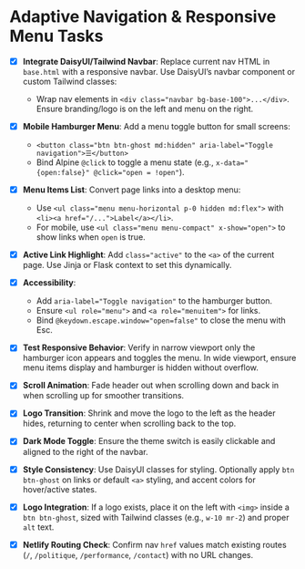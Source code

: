 # Adaptive Navigation & Responsive Menu Tasks

 - [x] **Integrate DaisyUI/Tailwind Navbar**: Replace current nav HTML in `base.html` with a responsive navbar. Use DaisyUI’s navbar component or custom Tailwind classes:
   - Wrap nav elements in `<div class="navbar bg-base-100">...</div>`. Ensure branding/logo is on the left and menu on the right.

 - [x] **Mobile Hamburger Menu**: Add a menu toggle button for small screens:
   - `<button class="btn btn-ghost md:hidden" aria-label="Toggle navigation">☰</button>`
   - Bind Alpine `@click` to toggle a menu state (e.g., `x-data="{open:false}" @click="open = !open"`).

 - [x] **Menu Items List**: Convert page links into a desktop menu:
   - Use `<ul class="menu menu-horizontal p-0 hidden md:flex">` with `<li><a href="/...">Label</a></li>`.
   - For mobile, use `<ul class="menu menu-compact" x-show="open">` to show links when `open` is true.

 - [x] **Active Link Highlight**: Add `class="active"` to the `<a>` of the current page. Use Jinja or Flask context to set this dynamically.

 - [x] **Accessibility**:
   - Add `aria-label="Toggle navigation"` to the hamburger button.
   - Ensure `<ul role="menu">` and `<a role="menuitem">` for links.
   - Bind `@keydown.escape.window="open=false"` to close the menu with Esc.

 - [x] **Test Responsive Behavior**: Verify in narrow viewport only the hamburger icon appears and toggles the menu. In wide viewport, ensure menu items display and hamburger is hidden without overflow.

 - [x] **Scroll Animation**: Fade header out when scrolling down and back in when scrolling up for smoother transitions.

 - [x] **Logo Transition**: Shrink and move the logo to the left as the header hides, returning to center when scrolling back to the top.

 - [x] **Dark Mode Toggle**: Ensure the theme switch is easily clickable and aligned to the right of the navbar.

 - [x] **Style Consistency**: Use DaisyUI classes for styling. Optionally apply `btn btn-ghost` on links or default `<a>` styling, and accent colors for hover/active states.

 - [x] **Logo Integration**: If a logo exists, place it on the left with `<img>` inside a `btn btn-ghost`, sized with Tailwind classes (e.g., `w-10 mr-2`) and proper `alt` text.

 - [x] **Netlify Routing Check**: Confirm nav `href` values match existing routes (`/`, `/politique`, `/performance`, `/contact`) with no URL changes.

